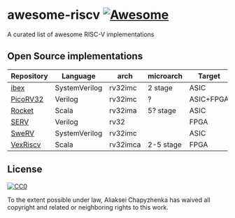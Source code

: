 # awesome-riscv [![Awesome](https://awesome.re/badge.svg)](https://awesome.re)

A curated list of awesome RISC-V implementations

## Open Source implementations

|Repository|Language|arch|microarch|Target|License|
|-|-|-|-|-|-|
|[ibex](https://github.com/lowRISC/ibex)|SystemVerilog|rv32imc|2 stage|ASIC|Apache2|
|[PicoRV32](https://github.com/cliffordwolf/picorv32)|Verilog|rv32imc|?|ASIC+FPGA|ISC|
|[Rocket](https://github.com/chipsalliance/rocket-chip)|Scala|rv32ima|5? stage|ASIC|BSD|
|[SERV](https://github.com/olofk/serv)|Verilog|rv32||FPGA|ISC|
|[SweRV](https://github.com/chipsalliance/Cores-SweRV)|SystemVerilog|rv32imc||ASIC|Apache2|
|[VexRiscv](https://github.com/SpinalHDL/VexRiscv)|Scala|rv32imca|2-5 stage|FPGA|MIT|

## License

[![CC0](http://mirrors.creativecommons.org/presskit/buttons/88x31/svg/cc-zero.svg)](https://creativecommons.org/publicdomain/zero/1.0/)

To the extent possible under law, Aliaksei Chapyzhenka has waived all copyright and related or neighboring rights to this work.
